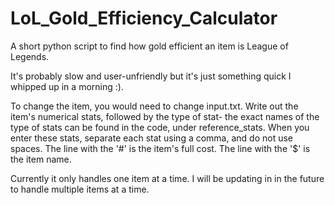 # LoL_Gold_Efficiency_Calculator
A short python script to find how gold efficient an item is League of Legends.

It's probably slow and user-unfriendly but it's just something quick I whipped up in a morning :). 

To change the item, you would need to change input.txt. Write out the item's numerical stats, followed by the type of stat- the exact names of the type of stats can be found in the code, under reference_stats. When you enter these stats, separate each stat using a comma, and do not use spaces. The line with the '#' is the item's full cost. The line with the '$' is the item name. 

Currently it only handles one item at a time. I will be updating in in the future to handle multiple items at a time. 

